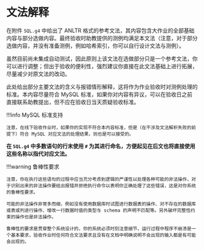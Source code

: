 # 文法解释

在附件 `SQL.g4` 中给出了 ANLTR 格式的参考文法，其内容包含大作业的全部基础内容与部分选做内容。最终验收时助教提供的测例均满足本文法（注意，对于部分选做内容，并没有准备测例，例如哈希索引，你可以自行设计文法与测例）。

虽然目前尚未集成自动测试，因此原则上该文法在选做部分只是一个参考文法，你可以进行调整；但出于验收的便利性，强烈建议你直接在此文法基础上进行拓展，尽量减少对原文法的改动。

此处给出部分主要文法的含义与报错情形解释，这将作为作业验收时对测例处理的标准。本内容尽量符合 MySQL 标准，如果你对内容有异议，可以在验收日之前直接联系助教提出，但不应在验收日当天质疑验收标准。

!!!info  MySQL 标准支持

    注意，在线下验收作业时，如果你的实现不符合本内容标准，但是（在不涉及文法解析失败的前提下）符合 MySQL 对应文法的处理结果，则也是可以接受的。

**在 `SQL.g4` 中多数语句的行末使用 `#` 为其进行命名，方便起见在后文也将直接使用这些名称以指代对应文法。**


!!!warning  鲁棒性要求

    注意，你在执行这些语句的过程中应当充分考虑到逻辑的严谨性以处理各种可能的非法操作，对于识别出来的非法操作要给出报错并拒绝执行命令以表明你正确处理了这些错误，这是对你系统的鲁棒性要求。

    可能的非法操作非常多而细，例如没有使用数据库时试图进行数据表的操作、对不存在的数据库或表或列进行操作、增改一行数据时值的类型与 schema 的声明不匹配等。另外破坏完整性约束的操作也是非法操作。

    鲁棒性的要求是贯穿整个系统设计的，你的系统必须时刻注意细节，运行过程中程序不崩溃是一个基本要求，验收作业时任何符合文法要求且没有在文档中明确说明不会出现的输入都是有可能会出现的。

